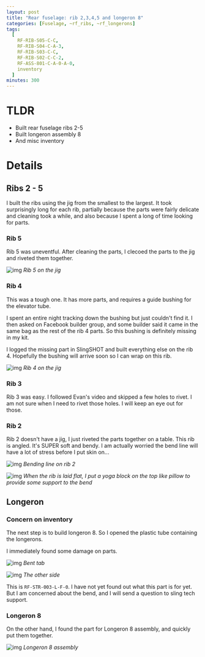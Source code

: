 ```yaml
---
layout: post
title: "Rear fuselage: rib 2,3,4,5 and longeron 8"
categories: [Fuselage, ~rf_ribs, ~rf_longerons]
tags:
  [
    RF-RIB-S05-C-C,
    RF-RIB-S04-C-A-3,
    RF-RIB-S03-C-C,
    RF-RIB-S02-C-C-2,
    RF-ASS-801-C-A-0-A-0,
    inventory
  ]
minutes: 300
---
```


# TLDR

- Built rear fuselage ribs 2-5
- Built longeron assembly 8
- And misc inventory

# Details

## Ribs 2 - 5

I built the ribs using the jig from the smallest to the largest. It took surprisingly long for each rib, partially because the parts were fairly delicate and cleaning took a while, and also because I spent a long of time looking for parts.

### Rib 5

Rib 5 was uneventful. After cleaning the parts, I clecoed the parts to the jig and riveted them together.

![img](https://lh3.googleusercontent.com/pw/AP1GczND2GAcFAzRT1A9NJ6gcVGBd6ockoMvMGxKMlD5MW3j7AUKv5bQqIaNMtu2uzDmeqXB9FbHwxa2SPVzIQhWg117BtWH0iSzPHBSafAHWW3UEbaDQqmWK97_5KLODyD2W-nWSdO497v8-Y0kKhxd7wbLBg=w1688-h1271-s-no-gm?authuser=0)
_Rib 5 on the jig_

### Rib 4

This was a tough one. It has more parts, and requires a guide bushing for the elevator tube.

I spent an entire night tracking down the bushing but just couldn't find it. I then asked on Facebook builder group, and some builder said it came in the same bag as the rest of the rib 4 parts. So this bushing is definitely missing in my kit.

I logged the missing part in SlingSHOT and built everything else on the rib 4. Hopefully the bushing will arrive soon so I can wrap on this rib.

![img](https://lh3.googleusercontent.com/pw/AP1GczOrYoQ7ct65hgImAT4X3p0GL6ge78Nr1iFtQUQFfpD5Pz_I5n6BP8etHbtlfdwSFcrZzrIHDKbEi1cufGneGQYtaP2kXE1XPQB8qbJvqFOYV9OQuTNoCh4R1z3QXNeDZCUDdRovnP6MqvT6z3BkMGrv9w=w1688-h1271-s-no-gm?authuser=0)
_Rib 4 on the jig_

### Rib 3

Rib 3 was easy. I followed Evan's video and skipped a few holes to rivet. I am not sure when I need to rivet those holes. I will keep an eye out for those.

### Rib 2

Rib 2 doesn't have a jig, I just riveted the parts together on a table. This rib is angled. It's SUPER soft and bendy. I am actually worried the bend line will have a lot of stress before I put skin on...

![img](https://lh3.googleusercontent.com/pw/AP1GczM5neHdN9EvYMlc4Zb6ErP3U8M3nv9MUvLB3Izm1zA4p4O1x3GUodQmJD_lBoO5I6eZrkJQ6gyMw2d22YDBTf7tlZGxwgTlg6unFLkgUydLiIoahkatOsM9O9TYtda16SFpefkBp8wvlDUmOod7_WOQDQ=w1688-h1271-s-no-gm?authuser=0)
_Bending line on rib 2_

![img](https://lh3.googleusercontent.com/pw/AP1GczM7T74kBF9bBdaDZqjMtOfdhYA6NDfDBgV29j_QgcxqdDh-3zuC7wi9Z5P0NiQ4gc0AoA7ocxfmOnaFhAniuwsiXQQS4tB1nYHMyZqX9-vpgcSLcwzCWRMgmG4rpNZtgdoTpL--WUlh76vtfp_AddhWwA=w957-h1271-s-no-gm?authuser=0)
_When the rib is laid flat, I put a yoga block on the top like pillow to provide some support to the bend_

## Longeron

### Concern on inventory

The next step is to build longeron 8. So I opened the plastic tube containing the longerons.

I immediately found some damage on parts.

![img](https://lh3.googleusercontent.com/pw/AP1GczMhh8AbDsyx6Ki6qC7_--YaPV7-zOb9JeN-zE94H3WuxkIrybVfybat1iAeEkvMhxsYpC9R7425pIv-zOr1lT_ESBA2DHLRac9X0nrpU0b0Z-ZtFpX9Vzrua86T0qtk1nyp9MCPcDQgX1yazn9b1WKlmw=w957-h1271-s-no-gm?authuser=0)
_Bent tab_

![img](https://lh3.googleusercontent.com/pw/AP1GczOMuAgBlKoRQjWMB_qzO_-5Mwqb1ZeQ1lQPlb174pYk4DB14h2ffScGGvf2wkES6EUD94y1km-Y7WOs73-2fNAc8dwc8YeC7WZUf9vWxnG9RF-MY3g0d1J_UkQR7zfceP9rgzjapyLriTCGAPwdKEzxBA=w1688-h1271-s-no-gm?authuser=0)
_The other side_

This is `RF-STR-003-L-F-0`. I have not yet found out what this part is for yet. But I am concerned about the bend, and I will send a question to sling tech support.

### Longeron 8

On the other hand, I found the part for Longeron 8 assembly, and quickly put them together.

![img](https://lh3.googleusercontent.com/pw/AP1GczOb7F5K_MyZv5mtl6_t08-pWjBOyISrkwEU7B-HPUJowlDw01y5CugH4ZrxdXtaPOQ7MZEi-EuqgEiRtdeIteF2HkVieYVFYAWiaqBt_y0idutHmVSaLKXdB-D3UORfIQDpuMZPSXYmLviIRE2SEo0rTw=w1688-h1271-s-no-gm?authuser=0)
_Longeron 8 assembly_
